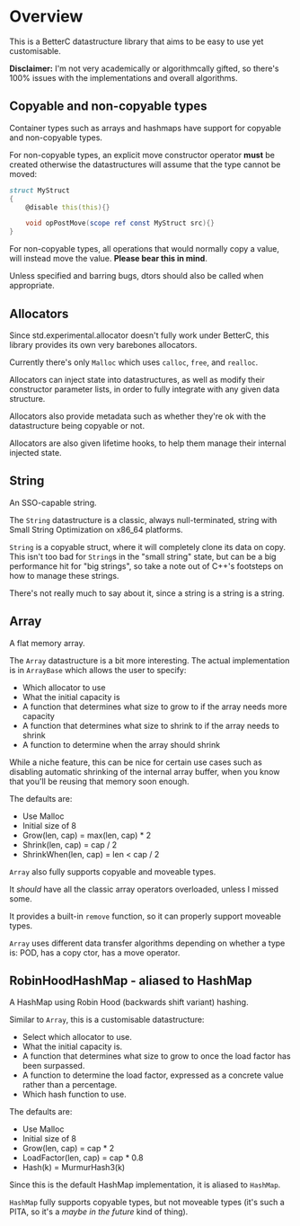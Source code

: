 # Overview

This is a BetterC datastructure library that aims to be easy to use yet customisable.

**Disclaimer:** I'm not very academically or algorithmcally gifted, so there's 100% issues with the implementations and overall algorithms.

## Copyable and non-copyable types

Container types such as arrays and hashmaps have support for copyable and non-copyable types.

For non-copyable types, an explicit move constructor operator **must** be created otherwise the datastructures
will assume that the type cannot be moved:

```d
struct MyStruct
{
    @disable this(this){}

    void opPostMove(scope ref const MyStruct src){}
}
```

For non-copyable types, all operations that would normally copy a value, will instead move the value. **Please bear this in mind**.

Unless specified and barring bugs, dtors should also be called when appropriate.

## Allocators

Since std.experimental.allocator doesn't fully work under BetterC, this library provides its own very barebones allocators.

Currently there's only `Malloc` which uses `calloc`, `free`, and `realloc`.

Allocators can inject state into datastructures, as well as modify their constructor parameter lists, in order to fully
integrate with any given data structure.

Allocators also provide metadata such as whether they're ok with the datastructure being copyable or not.

Allocators are also given lifetime hooks, to help them manage their internal injected state.

## String

An SSO-capable string.

The `String` datastructure is a classic, always null-terminated, string with Small String Optimization on x86_64 platforms.

`String` is a copyable struct, where it will completely clone its data on copy. This isn't too bad for `String`s in the "small string" state, but can be a big performance hit for "big strings", so take a note out of C++'s footsteps on how to manage these strings.

There's not really much to say about it, since a string is a string is a string.

## Array

A flat memory array.

The `Array` datastructure is a bit more interesting. The actual implementation is in `ArrayBase` which allows the user to specify:

* Which allocator to use
* What the initial capacity is
* A function that determines what size to grow to if the array needs more capacity
* A function that determines what size to shrink to if the array needs to shrink
* A function to determine when the array should shrink

While a niche feature, this can be nice for certain use cases such as disabling automatic shrinking of the internal array buffer,
when you know that you'll be reusing that memory soon enough.

The defaults are:

* Use Malloc
* Initial size of 8
* Grow(len, cap) = max(len, cap) * 2
* Shrink(len, cap) = cap / 2
* ShrinkWhen(len, cap) = len < cap / 2

`Array` also fully supports copyable and moveable types.

It *should* have all the classic array operators overloaded, unless I missed some.

It provides a built-in `remove` function, so it can properly support moveable types.

`Array` uses different data transfer algorithms depending on whether a type is: POD, has a copy ctor, has a move operator.

## RobinHoodHashMap - aliased to HashMap

A HashMap using Robin Hood (backwards shift variant) hashing.

Similar to `Array`, this is a customisable datastructure:

* Select which allocator to use.
* What the initial capacity is.
* A function that determines what size to grow to once the load factor has been surpassed.
* A function to determine the load factor, expressed as a concrete value rather than a percentage.
* Which hash function to use.

The defaults are:

* Use Malloc
* Initial size of 8
* Grow(len, cap) = cap * 2
* LoadFactor(len, cap) = cap * 0.8
* Hash(k) = MurmurHash3(k)

Since this is the default HashMap implementation, it is aliased to `HashMap`.

`HashMap` fully supports copyable types, but not moveable types (it's such a PITA, so it's a *maybe in the future* kind of thing).